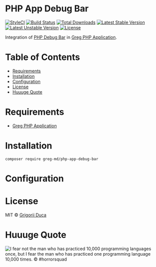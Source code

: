 # PHP App Debug Bar

[![StyleCI](https://styleci.io/repos/95762863/shield?style=flat)](https://styleci.io/repos/95762863)
[![Build Status](https://travis-ci.org/greg-md/php-app-debug-bar.svg)](https://travis-ci.org/greg-md/php-app-debug-bar)
[![Total Downloads](https://poser.pugx.org/greg-md/php-app-debug-bar/d/total.svg)](https://packagist.org/packages/greg-md/php-app-debug-bar)
[![Latest Stable Version](https://poser.pugx.org/greg-md/php-app-debug-bar/v/stable.svg)](https://packagist.org/packages/greg-md/php-app-debug-bar)
[![Latest Unstable Version](https://poser.pugx.org/greg-md/php-app-debug-bar/v/unstable.svg)](https://packagist.org/packages/greg-md/php-app-debug-bar)
[![License](https://poser.pugx.org/greg-md/php-app-debug-bar/license.svg)](https://packagist.org/packages/greg-md/php-app-debug-bar)

Integration of [PHP Debug Bar](http://phpdebugbar.com/) in [Greg PHP Application](https://github.com/greg-md/php-app).

# Table of Contents

* [Requirements](#requirements)
* [Installation](#installation)
* [Configuration](#configuration)
* [License](#license)
* [Huuuge Quote](#huuuge-quote)

# Requirements

* [Greg PHP Application](https://github.com/greg-md/php-app)

# Installation

`composer require greg-md/php-app-debug-bar`

# Configuration

# License

MIT © [Grigorii Duca](http://greg.md)

# Huuuge Quote

![I fear not the man who has practiced 10,000 programming languages once, but I fear the man who has practiced one programming language 10,000 times. &copy; #horrorsquad](http://greg.md/huuuge-quote-fb.jpg)
